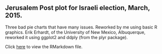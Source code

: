 ## Jerusalem Post plot for Israeli election, March, 2015.

Three bad pie charts that have many issues. Reworked by me using basic R graphics. Erik Erhardt, of the University of New Mexico, Albuquerque, reworked it using ggplot2 and ddply (from the plyr package).

Click <a href="https://rawgit.com/edwcarney/Basic-R-Graphics/master/Jerusalem_Post/JerusalemPost.html" target="_blank">here</a> to view the RMarkdown file.

